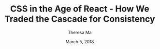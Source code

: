---
date: March 5, 2018
title: CSS in the Age of React - How We Traded the Cascade for Consistency
author: Theresa Ma
link: https://engineeringblog.yelp.com/2018/03/css-in-the-age-of-react.html
description: With hundreds of engineers, developers and designers, ensuring visual consistency across Yelp is a challenging task. We’ve been migrating our web components from Yelp Cheetah to React to increase designer and developer productivity while ensuring visual consistency.
tags:
- code

# ================================
# ARTICLE TAGS AVAILABLE
# ================================
# animation
# code
# contribution
# design-tokens
# leadership
# patterns
# process
# sketch
# ================================
---